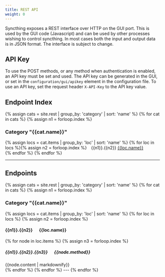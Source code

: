 ```yaml
---
title: REST API
weight: 0
---
```


Syncthing exposes a REST interface over HTTP on the GUI port. This is used by the GUI code (Javascript) and can be used by other processes wishing to control syncthing. In most cases both the input and output data is in JSON format. The interface is subject to change.

## API Key

To use the POST methods, or any method when authentication is enabled, an API key must be set and used. The API key can be generated in the GUI, or set in the `configuration/gui/apikey` element in the configuration file. To use an API key, set the request header `X-API-Key` to the API key value.

## Endpoint Index

{% assign cats = site.rest | group_by: 'category' | sort: 'name' %}
{% for cat in cats %}
{% assign n1 = forloop.index %}
<h3>Category "{{cat.name}}"</h3>
{% assign locs = cat.items | group_by: 'loc' | sort: 'name' %}
{% for loc in locs %}{% assign n2 = forloop.index %}&emsp;{{n1}}.{{n2}} <a href="#{{loc.name | slugify}}">{{loc.name}}</a><br />{% endfor %}
{% endfor %}

---

## Endpoints

{% assign cats = site.rest | group_by: 'category' | sort: 'name' %}
{% for cat in cats %}
{% assign n1 = forloop.index %}
<h3 id="{{cat.name | slugify}}">Category "{{cat.name}}"</h3>
{% assign locs = cat.items | group_by: 'loc' | sort: 'name' %}
{% for loc in locs %}
{% assign n2 = forloop.index %}
<h4 id="{{loc.name | slugify}}">{{n1}}.{{n2}} &emsp; {{loc.name}}</h4>
{% for node in loc.items %}
{% assign n3 = forloop.index %}
<h5>{{n1}}.{{n2}}.{{n3}} &emsp; {{node.method}}</h5>
<div>
{{node.content | markdownify}}
</div>
{% endfor %}
{% endfor %}
---
{% endfor %}
